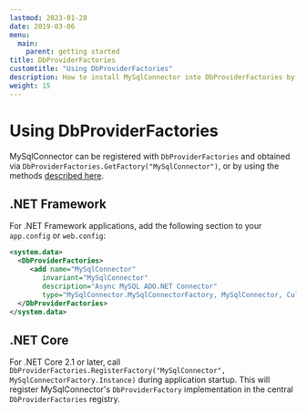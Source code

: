 ```yaml
---
lastmod: 2023-01-28
date: 2019-03-06
menu:
  main:
    parent: getting started
title: DbProviderFactories
customtitle: "Using DbProviderFactories"
description: How to install MySqlConnector into DbProviderFactories by using app.config or DbProviderFactories.RegisterFactory.
weight: 15
---
```


# Using DbProviderFactories

MySqlConnector can be registered with `DbProviderFactories` and obtained via `DbProviderFactories.GetFactory("MySqlConnector")`, or by
using the methods [described here](https://docs.microsoft.com/en-us/dotnet/framework/data/adonet/obtaining-a-dbproviderfactory).

## .NET Framework

For .NET Framework applications, add the following section to your `app.config` or `web.config`:

```xml
<system.data>
  <DbProviderFactories>
     <add name="MySqlConnector"
        invariant="MySqlConnector"
        description="Async MySQL ADO.NET Connector"
        type="MySqlConnector.MySqlConnectorFactory, MySqlConnector, Culture=neutral, PublicKeyToken=d33d3e53aa5f8c92" />
  </DbProviderFactories>
</system.data>
```

## .NET Core

For .NET Core 2.1 or later, call `DbProviderFactories.RegisterFactory("MySqlConnector", MySqlConnectorFactory.Instance)` during application
startup. This will register MySqlConnector's `DbProviderFactory` implementation in the central `DbProviderFactories` registry.
